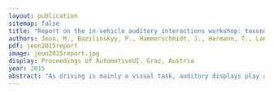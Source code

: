 ```yaml
---
layout: publication
sitemap: false
title: "Report on the in-vehicle auditory interactions workshop: taxonomy, challenges, and approaches"
authors: Jeon, M., Bazilinskyy, P., Hammerschmidt, J., Hermann, T., Landry, S., Wolf, K. E.
pdf: jeon2015report
image: jeon2015report.jpg
display: Proceedings of AutomotiveUI. Graz, Austria
year: 2015
abstract: "As driving is mainly a visual task, auditory displays play a critical role for in-vehicle interactions.To improve in-vehicle auditory interactions to the advanced level, auditory display researchers and automotive user interface researchers came together to discuss this timely topic at an in-vehicle auditory interactions workshop at the International Conference on Auditory Display (ICAD).The present paper reports discussion outcomes from the workshop for more discussions at the AutoUI conference."
---
```

